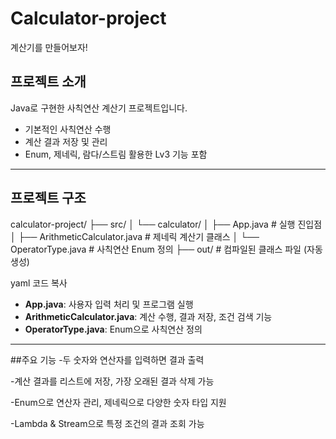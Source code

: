# Calculator-project
계산기를 만들어보자!


## 프로젝트 소개
Java로 구현한 사칙연산 계산기 프로젝트입니다.  
- 기본적인 사칙연산 수행  
- 계산 결과 저장 및 관리  
- Enum, 제네릭, 람다/스트림 활용한 Lv3 기능 포함  

---

## 프로젝트 구조

calculator-project/
├── src/
│ └── calculator/
│ ├── App.java # 실행 진입점
│ ├── ArithmeticCalculator.java # 제네릭 계산기 클래스
│ └── OperatorType.java # 사칙연산 Enum 정의
├── out/ # 컴파일된 클래스 파일 (자동 생성)

yaml
코드 복사

- **App.java**: 사용자 입력 처리 및 프로그램 실행  
- **ArithmeticCalculator.java**: 계산 수행, 결과 저장, 조건 검색 기능  
- **OperatorType.java**: Enum으로 사칙연산 정의  

---

##주요 기능
-두 숫자와 연산자를 입력하면 결과 출력

-계산 결과를 리스트에 저장, 가장 오래된 결과 삭제 가능

-Enum으로 연산자 관리, 제네릭으로 다양한 숫자 타입 지원

-Lambda & Stream으로 특정 조건의 결과 조회 가능

